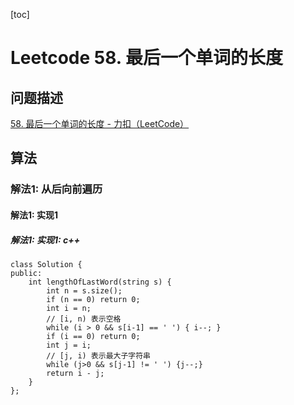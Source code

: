 

[toc]

# Leetcode 58. 最后一个单词的长度

## 问题描述

[58. 最后一个单词的长度 - 力扣（LeetCode）](https://leetcode-cn.com/problems/length-of-last-word/)

## 算法

### 解法1: 从后向前遍历

#### 解法1: 实现1

##### 解法1: 实现1: c++

```
class Solution {
public:
    int lengthOfLastWord(string s) {
        int n = s.size();
        if (n == 0) return 0;
        int i = n;
        // [i, n) 表示空格
        while (i > 0 && s[i-1] == ' ') { i--; }
        if (i == 0) return 0;
        int j = i;
        // [j, i) 表示最大子字符串
        while (j>0 && s[j-1] != ' ') {j--;}
        return i - j;
    }
};
```